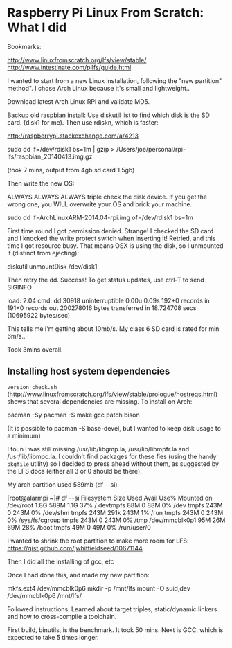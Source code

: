 # Raspberry Pi Linux From Scratch: What I did

Bookmarks:

http://www.linuxfromscratch.org/lfs/view/stable/
http://www.intestinate.com/pilfs/guide.html

I wanted to start from a new Linux installation, following the "new partition" method". I chose Arch Linux because it's small and lightweight.. 

Download latest Arch Linux RPI and validate MD5.

Backup old raspbian install:
Use diskutil  list to find which disk is the SD card. (disk1 for me). Then use rdiskn, which is faster:

http://raspberrypi.stackexchange.com/a/4213

sudo dd if=/dev/rdisk1 bs=1m | gzip > /Users/joe/personal/rpi-lfs/raspbian_20140413.img.gz

(took 7 mins, output from 4gb sd card 1.5gb)

Then write the new OS:

ALWAYS ALWAYS ALWAYS triple check the disk device. If you get the wrong one, you WILL overwrite your OS and brick your machine.

sudo dd if=ArchLinuxARM-2014.04-rpi.img of=/dev/rdisk1 bs=1m

First time round I got permission denied. Strange! I checked the SD card and I knocked the write protect switch when inserting it! Retried, and this time I got resource busy. That means OSX is using the disk, so I unmounted it (distinct from ejecting):

diskutil unmountDisk /dev/disk1

Then retry the dd. Success! To get status updates, use ctrl-T to send SIGINFO

load: 2.04  cmd: dd 30918 uninterruptible 0.00u 0.09s
192+0 records in
191+0 records out
200278016 bytes transferred in 18.724708 secs (10695922 bytes/sec)

This tells me i'm getting about 10mb/s. My class 6 SD card is rated for min 6m/s..

Took 3mins overall.

## Installing host system dependencies

`version_check.sh` (http://www.linuxfromscratch.org/lfs/view/stable/prologue/hostreqs.html) shows that several dependencies are missing. To install on Arch:

pacman -Sy
pacman -S make gcc patch bison

(It is possible to pacman -S base-devel, but I wanted to keep disk usage to a minimum)

I foun I was still missing /usr/lib/libgmp.la, /usr/lib/libmpfr.la and /usr/lib/libmpc.la. I couldn't find packages for these fies (using the handy `pkgfile` utility) so I decided to press ahead without them, as suggested by the LFS docs (either all 3 or 0 should be there).

My arch partition used 589mb (df --si)

[root@alarmpi ~]# df --si
Filesystem      Size  Used Avail Use% Mounted on
/dev/root       1.8G  589M  1.1G  37% /
devtmpfs         88M     0   88M   0% /dev
tmpfs           243M     0  243M   0% /dev/shm
tmpfs           243M  291k  243M   1% /run
tmpfs           243M     0  243M   0% /sys/fs/cgroup
tmpfs           243M     0  243M   0% /tmp
/dev/mmcblk0p1   95M   26M   69M  28% /boot
tmpfs            49M     0   49M   0% /run/user/0


I wanted to shrink the root partition to make more room for LFS:
https://gist.github.com/jwhitfieldseed/10671144

Then I did all the installing of gcc, etc

Once I had done this, and made my new partition:

mkfs.ext4 /dev/mmcblk0p6
mkdir -p /mnt/lfs
mount -O suid,dev /dev/mmcblk0p6 /mnt/lfs/


Followed instructions. Learned about target triples, static/dynamic linkers and how to cross-compile a toolchain.

First build, binutils, is the benchmark. It took 50 mins. Next is GCC, which is expected to take 5 times longer.
